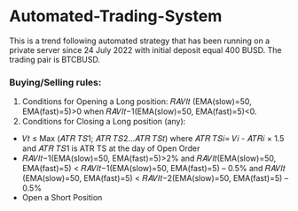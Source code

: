 # Automated-Trading-System

This is a trend following automated strategy that has been running on a private server since 24 July 2022 with initial deposit equal 400 BUSD. The trading pair is BTCBUSD.

### Buying/Selling rules:

1. Conditions for Opening a Long position: 𝑅𝐴𝑉𝐼𝑡 (EMA(slow)=50, EMA(fast)=5)>0 when 𝑅𝐴𝑉𝐼𝑡−1(EMA(slow)=50, 
EMA(fast)=5)<0. 
2. Conditions for Closing a Long position (any):
  + 𝑉𝑡 ≤ Max (𝐴𝑇𝑅 𝑇𝑆1; 𝐴𝑇𝑅 𝑇𝑆2…𝐴𝑇𝑅 𝑇𝑆𝑡) where 𝐴𝑇𝑅 𝑇𝑆𝑖= 𝑉𝑖 - 𝐴𝑇𝑅𝑖 × 1.5 and 𝐴𝑇𝑅 𝑇𝑆1 is ATR TS at the day of Open Order
  + 𝑅𝐴𝑉𝐼𝑡−1(EMA(slow)=50, EMA(fast)=5)>2% and 𝑅𝐴𝑉𝐼𝑡(EMA(slow)=50, EMA(fast)=5) < 𝑅𝐴𝑉𝐼𝑡−1(EMA(slow)=50, EMA(fast)=5) – 0.5% and 𝑅𝐴𝑉𝐼𝑡 (EMA(slow)=50, EMA(fast)=5) < 𝑅𝐴𝑉𝐼𝑡−2(EMA(slow)=50, EMA(fast)=5) – 0.5%
  + Open a Short Position


